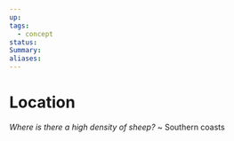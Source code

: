 ```yaml
---
up: 
tags:
  - concept
status: 
Summary:
aliases:
---
```

# Location
*Where is there a high density of sheep?*
~
Southern coasts
<!--SR:!2025-03-09,4,270-->